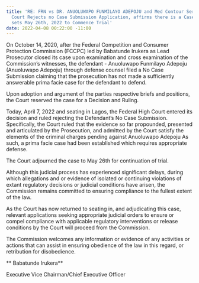 ```yaml
---
title: 'RE: FRN vs DR. ANUOLUWAPO FUNMILAYO ADEPOJU and Med Contour Services Limited;
  Court Rejects no Case Submission Application, affirms there is a Case to Answer,
  sets May 26th, 2022 to Commence Trial'
date: 2022-04-08 00:22:00 -11:00
---
```


On October 14, 2020, after the Federal Competition and Consumer Protection Commission (FCCPC) led by Babatunde Irukera as Lead Prosecutor closed its case upon examination and cross examination of the Commission’s witnesses, the defendant - Anuoluwapo Funmilayo Adepoju (Anuoluwapo Adepoju) through defense counsel filed a No Case Submission claiming that the prosecution has not made a sufficiently answerable prima facie case for the defendant to defend.


Upon adoption and argument of the parties respective briefs and positions, the Court reserved the case for a Decision and Ruling.


Today, April 7, 2022 and seating in Lagos, the Federal High Court entered its decision and ruled rejecting the Defendant’s No Case Submission. Specifically, the Court ruled that the evidence so far propounded, presented and articulated by the Prosecution, and admitted by the Court satisfy the elements of the criminal charges pending against Anuoluwapo Adepoju As such, a prima facie case had been established which requires appropriate defense.


The Court adjourned the case to May 26th for continuation of trial.


Although this judicial process has experienced significant delays, during which allegations and or evidence of isolated or continuing violations of extant regulatory decisions or judicial conditions have arisen, the Commission remains committed to ensuring compliance to the fullest extent of the law.  



As the Court has now returned to seating in, and adjudicating this case, relevant applications seeking appropriate judicial orders to ensure or compel compliance with applicable regulatory interventions or release conditions by the Court will proceed from the Commission.


The Commission welcomes any information or evidence of any activities or actions that can assist in ensuring obedience of the law in this regard, or retribution for disobedience. 



**
Babatunde Irukera**


Executive Vice Chairman/Chief Executive Officer
